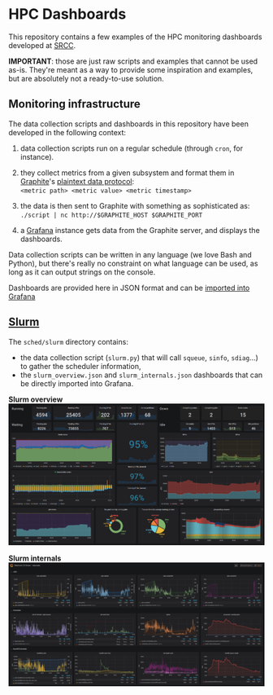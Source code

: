 # HPC Dashboards

This repository contains a few examples of the HPC monitoring dashboards
developed at [SRCC](http://srcc.stanford.edu).

**IMPORTANT**: those are just raw scripts and examples that cannot be used
as-is. They're meant as a way to provide some inspiration and examples, but are
absolutely not a ready-to-use solution.

## Monitoring infrastructure

The data collection scripts and dashboards in this repository have been
developed in the following context:

1. data collection scripts run on a regular schedule (through `cron`, for
   instance).

2. they collect metrics from a given subsystem and format them in
   [Graphite](https://graphiteapp.org/)'s [plaintext data
   protocol](https://graphite.readthedocs.io/en/latest/feeding-carbon.html#the-plaintext-protocol):<br/>
   `<metric path> <metric value> <metric timestamp>`
3. the data is then sent to Graphite with something as sophisticated as:<br/>
   `./script | nc http://$GRAPHITE_HOST $GRAPHITE_PORT`
4. a [Grafana](https://grafana.org) instance gets data from the Graphite
   server, and displays the dashboards.


Data collection scripts can be written in any language (we love Bash and
Python), but there's really no constraint on what language can be used, as long
as it can output strings on the console.

Dashboards are provided here in JSON format and can be [imported into
Grafana](https://grafana.com/docs/reference/export_import/#importing-a-dashboard)



## [Slurm](https://slurm.schedmd.com/overview.html)

The `sched/slurm` directory contains:
- the data collection script (`slurm.py`) that will call `squeue`, `sinfo`,
  `sdiag`...) to gather the scheduler information,
- the `slurm_overview.json` and `slurm_internals.json` dashboards that can be
  directly imported into Grafana.

**Slurm overview**
![Slurm overview](sched/slurm/screenshots/slurm_overview.png)

**Slurm internals**
![Slurm internals](sched/slurm/screenshots/slurm_internals.png)





